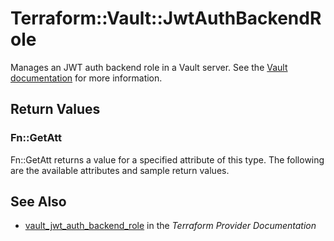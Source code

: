 # Terraform::Vault::JwtAuthBackendRole

Manages an JWT auth backend role in a Vault server. See the [Vault
documentation](https://www.vaultproject.io/docs/auth/jwt.html) for more
information.

## Return Values

### Fn::GetAtt

Fn::GetAtt returns a value for a specified attribute of this type. The following are the available attributes and sample return values.

## See Also

* [vault_jwt_auth_backend_role](https://www.terraform.io/docs/providers/vault/r/jwt_auth_backend_role.html) in the _Terraform Provider Documentation_